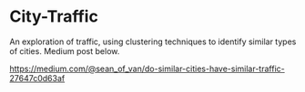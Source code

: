 # City-Traffic
An exploration of traffic, using clustering techniques to identify similar types of cities. Medium post below.

https://medium.com/@sean_of_van/do-similar-cities-have-similar-traffic-27647c0d63af
